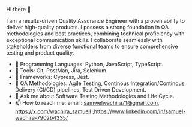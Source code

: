 Hi there 👋 

I am a results-driven Quality Assurance Engineer with a proven ability to deliver high-quality products. I possess a strong foundation in QA methodologies and best practices, combining technical proficiency with exceptional communication skills. I collaborate seamlessly with stakeholders from diverse functional teams to ensure comprehensive testing and product quality.


- 🔭 Programming Languages: Python, JavaScript, TypeScript.
- 🔭 Tools: Git, PostMan, Jira, Selenium.
- 🔭 Frameworks: Cypress, Jest.
- 🔭 QA Methodologies: Agile Testing, Continous Integration/Continous Delivery (CI/CD) pipelines, Test Driven Development.
- 👀 Ask me about Software Testing Methodologies and Life Cycle.
- 📫 How to reach me: email: samwelwachira71@gmail.com, https://x.com/wachira_samuell ,https://www.linkedin.com/in/samuel-wachira-7902b4335/


<!---
wachira-samuel/wachira-samuel is a ✨ special ✨ repository because its `README.md` (this file) appears on your GitHub profile.
You can click the Preview link to take a look at your changes.
--->
